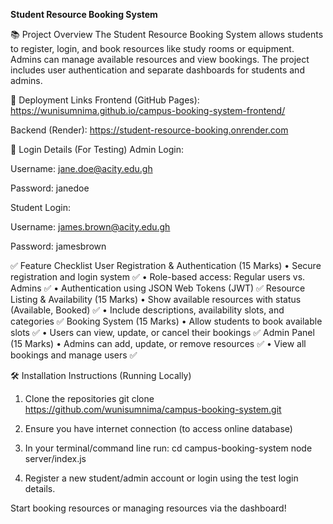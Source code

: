 **Student Resource Booking System**

📚 Project Overview
The Student Resource Booking System allows students to register, login, and book resources like study rooms or equipment.
Admins can manage available resources and view bookings.
The project includes user authentication and separate dashboards for students and admins.

🚀 Deployment Links
Frontend (GitHub Pages): https://wunisumnima.github.io/campus-booking-system-frontend/

Backend (Render): https://student-resource-booking.onrender.com

🔑 Login Details (For Testing)
Admin Login:

Username: jane.doe@acity.edu.gh

Password: janedoe

Student Login:

Username: james.brown@acity.edu.gh

Password: jamesbrown

✅ Feature Checklist
User Registration & Authentication (15 Marks) 
• Secure registration and login system ✅
• Role-based access: Regular users vs. Admins ✅
• Authentication using JSON Web Tokens (JWT) ✅
Resource Listing & Availability (15 Marks) 
• Show available resources with status (Available, Booked) ✅
• Include descriptions, availability slots, and categories ✅
Booking System (15 Marks) 
• Allow students to book available slots ✅
• Users can view, update, or cancel their bookings ✅
Admin Panel (15 Marks) 
• Admins can add, update, or remove resources ✅
• View all bookings and manage users ✅


🛠 Installation Instructions (Running Locally)
1. Clone the repositories
   git clone https://github.com/wunisumnima/campus-booking-system.git

3. Ensure you have internet connection (to access online database)

4. In your terminal/command line run:
   cd campus-booking-system
   node server/index.js

5. Register a new student/admin account or login using the test login details.
   
Start booking resources or managing resources via the dashboard!
